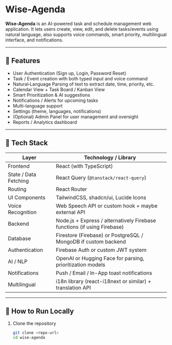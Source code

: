 # Wise-Agenda

**Wise-Agenda** is an AI-powered task and schedule management web application. It lets users create, view, edit, and delete tasks/events using natural language, also supports voice commands, smart priority, multilingual interface, and notifications.

---

## 🚀 Features

- User Authentication (Sign up, Login, Password Reset)  
- Task / Event creation with both typed input and voice command  
- Natural‐Language Parsing of text to extract date, time, priority, etc.  
- Calendar View + Task Board / Kanban View  
- Smart Prioritization & AI suggestions  
- Notifications / Alerts for upcoming tasks  
- Multi-language support  
- Settings (theme, languages, notifications)  
- (Optional) Admin Panel for user management and oversight  
- Reports / Analytics dashboard  

---

## 🧱 Tech Stack

| Layer | Technology / Library |
|-------|----------------------|
| Frontend | React (with TypeScript) |
| State / Data Fetching | React Query (`@tanstack/react-query`) |
| Routing | React Router |
| UI Components | TailwindCSS, shadcn/ui, Lucide Icons |
| Voice Recognition | Web Speech API or custom hook + maybe external API |
| Backend | Node.js + Express / alternatively Firebase functions (if using Firebase) |
| Database | Firestore (Firebase) or PostgreSQL / MongoDB if custom backend |
| Authentication | Firebase Auth or custom JWT system |
| AI / NLP | OpenAI or Hugging Face for parsing, prioritization models |
| Notifications | Push / Email / In-App toast notifications |
| Multilingual | i18n library (react-i18next or similar) + translation API |

---

## 🔧 How to Run Locally

1. Clone the repository  
   ```bash
   git clone <repo-url>
   cd wise-agenda
